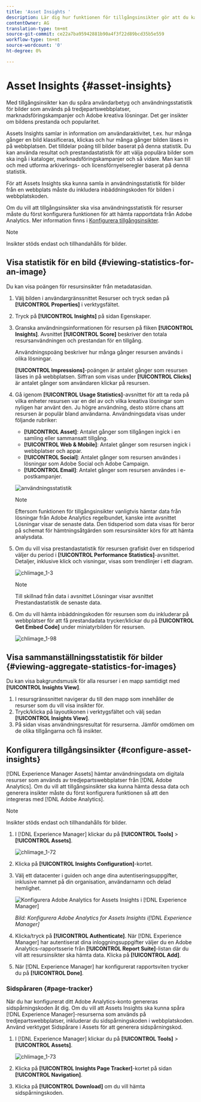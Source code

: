 ```yaml
---
title: 'Asset Insights '
description: Lär dig hur funktionen för tillgångsinsikter gör att du kan spåra användarbetyg och användningsstatistik för bilder som används på tredjepartswebbplatser, marknadsföringskampanjer och Adobe kreativa lösningar.
contentOwner: AG
translation-type: tm+mt
source-git-commit: ce22a7ba95942881b90a4f3f22d89bcd35b5e559
workflow-type: tm+mt
source-wordcount: '0'
ht-degree: 0%

---
```



# Asset Insights {#asset-insights}

Med tillgångsinsikter kan du spåra användarbetyg och användningsstatistik för bilder som används på tredjepartswebbplatser, marknadsföringskampanjer och Adobe kreativa lösningar. Det ger insikter om bildens prestanda och popularitet.

Assets Insights samlar in information om användaraktivitet, t.ex. hur många gånger en bild klassificeras, klickas och hur många gånger bilden läses in på webbplatsen. Det tilldelar poäng till bilder baserat på denna statistik. Du kan använda resultat och prestandastatistik för att välja populära bilder som ska ingå i kataloger, marknadsföringskampanjer och så vidare. Man kan till och med utforma arkiverings- och licensförnyelseregler baserat på denna statistik.

För att Assets Insights ska kunna samla in användningsstatistik för bilder från en webbplats måste du inkludera inbäddningskoden för bilden i webbplatskoden.

Om du vill att tillgångsinsikter ska visa användningsstatistik för resurser måste du först konfigurera funktionen för att hämta rapportdata från Adobe Analytics. Mer information finns i [Konfigurera tillgångsinsikter](#configure-asset-insights).

>[!NOTE]
>
>Insikter stöds endast och tillhandahålls för bilder.

## Visa statistik för en bild {#viewing-statistics-for-an-image}

Du kan visa poängen för resursinsikter från metadatasidan.

1. Välj bilden i användargränssnittet Resurser och tryck sedan på **[!UICONTROL Properties]** i verktygsfältet.
1. Tryck på **[!UICONTROL Insights]** på sidan Egenskaper.
1. Granska användningsinformationen för resursen på fliken **[!UICONTROL Insights]**. Avsnittet **[!UICONTROL Score]** beskriver den totala resursanvändningen och prestandan för en tillgång.

   Användningspoäng beskriver hur många gånger resursen används i olika lösningar.

   **[!UICONTROL Impressions]**-poängen är antalet gånger som resursen läses in på webbplatsen. Siffran som visas under **[!UICONTROL Clicks]** är antalet gånger som användaren klickar på resursen.

1. Gå igenom **[!UICONTROL Usage Statistics]**-avsnittet för att ta reda på vilka enheter resursen var en del av och vilka kreativa lösningar som nyligen har använt den. Ju högre användning, desto större chans att resursen är populär bland användarna. Användningsdata visas under följande rubriker:

   * **[!UICONTROL Asset]**: Antalet gånger som tillgången ingick i en samling eller sammansatt tillgång.
   * **[!UICONTROL Web & Mobile]**: Antalet gånger som resursen ingick i webbplatser och appar.
   * **[!UICONTROL Social]**: Antalet gånger som resursen användes i lösningar som Adobe Social och Adobe Campaign.
   * **[!UICONTROL Email]**: Antalet gånger som resursen användes i e-postkampanjer.

   ![användningsstatistik](assets/usage_statistics.png)

   >[!NOTE]
   >
   >Eftersom funktionen för tillgångsinsikter vanligtvis hämtar data från lösningar från Adobe Analytics regelbundet, kanske inte avsnittet Lösningar visar de senaste data. Den tidsperiod som data visas för beror på schemat för hämtningsåtgärden som resursinsikter körs för att hämta analysdata.

1. Om du vill visa prestandastatistik för resursen grafiskt över en tidsperiod väljer du period i **[!UICONTROL Performance Statistics]**-avsnittet. Detaljer, inklusive klick och visningar, visas som trendlinjer i ett diagram.

   ![chlimage_1-3](assets/chlimage_1-3.jpeg)

   >[!NOTE]
   >
   >Till skillnad från data i avsnittet Lösningar visar avsnittet Prestandastatistik de senaste data.

1. Om du vill hämta inbäddningskoden för resursen som du inkluderar på webbplatser för att få prestandadata trycker/klickar du på **[!UICONTROL Get Embed Code]** under miniatyrbilden för resursen. <!-- For more information on how to include your Embed code in third-party web pages, see [Using Page Tracker and Embed code in web pages](/help/assets/use-page-tracker.md). -->

   ![chlimage_1-98](assets/chlimage_1-98.png)

## Visa sammanställningsstatistik för bilder {#viewing-aggregate-statistics-for-images}

Du kan visa bakgrundsmusik för alla resurser i en mapp samtidigt med **[!UICONTROL Insights View]**.

1. I resursgränssnittet navigerar du till den mapp som innehåller de resurser som du vill visa insikter för.
1. Tryck/klicka på layoutikonen i verktygsfältet och välj sedan **[!UICONTROL Insights View]**.
1. På sidan visas användningsresultat för resurserna. Jämför omdömen om de olika tillgångarna och få insikter.

<!-- TBD: Commenting as Web Console is not available. Document the appropriate OSGi config method if available in CS.

## Schedule background job {#scheduling-background-job}

Asset Insights fetches usage data for assets from Adobe Analytics report suites in a periodic manner. By default, Asset Insights runs a background job every 24 hours at 2 AM to the fetch data. However, you can modify both the frequency and the time by configuring the **[!UICONTROL Adobe CQ DAM Asset Performance Report Sync Job]** service from the web console.

1. Click the [!DNL Experience Manager] logo, and go to **[!UICONTROL Tools]** &gt; **[!UICONTROL Operations]** &gt; **[!UICONTROL Web Console]**.
1. Open the **[!UICONTROL Adobe CQ DAM Asset Performance Report Sync Job]** service configuration.

   ![chlimage_1-99](assets/chlimage_1-99.png)

1. Specify the desired scheduler frequency and the start time for the job in the property scheduler expression. Save the changes.
-->

## Konfigurera tillgångsinsikter {#configure-asset-insights}

[!DNL Experience Manager Assets] hämtar användningsdata om digitala resurser som används av tredjepartswebbplatser från  [!DNL Adobe Analytics]. Om du vill att tillgångsinsikter ska kunna hämta dessa data och generera insikter måste du först konfigurera funktionen så att den integreras med [!DNL Adobe Analytics].

>[!NOTE]
>
>Insikter stöds endast och tillhandahålls för bilder.

1. I [!DNL Experience Manager] klickar du på **[!UICONTROL Tools]** > **[!UICONTROL Assets]**.

   ![chlimage_1-72](assets/chlimage_1-72.png)

1. Klicka på **[!UICONTROL Insights Configuration]**-kortet.
1. Välj ett datacenter i guiden och ange dina autentiseringsuppgifter, inklusive namnet på din organisation, användarnamn och delad hemlighet.

   ![Konfigurera Adobe Analytics for Assets Insights i  [!DNL Experience Manager]](assets/insights_config2.png)

   *Bild: Konfigurera Adobe Analytics for Assets Insights i[!DNL Experience Manager]*

1. Klicka/tryck på **[!UICONTROL Authenticate]**. När [!DNL Experience Manager] har autentiserat dina inloggningsuppgifter väljer du en Adobe Analytics-rapportsserie från **[!UICONTROL Report Suite]**-listan där du vill att resursinsikter ska hämta data. Klicka på **[!UICONTROL Add]**.
1. När [!DNL Experience Manager] har konfigurerat rapportsviten trycker du på **[!UICONTROL Done]**.

### Sidspåraren {#page-tracker}

När du har konfigurerat ditt Adobe Analytics-konto genereras sidspårningskoden åt dig. Om du vill att Assets Insights ska kunna spåra [!DNL Experience Manager]-resurserna som används på tredjepartswebbplatser, inkluderar du sidspårningskoden i webbplatskoden. Använd verktyget Sidspårare i Assets för att generera sidspårningskod. <!--  For more information on how to include your Page Tracker code in third-party web pages, see [Using Page Tracker and Embed code in web pages](/help/assets/use-page-tracker.md). -->

1. I [!DNL Experience Manager] klickar du på **[!UICONTROL Tools]** > **[!UICONTROL Assets]**.

   ![chlimage_1-73](assets/chlimage_1-73.png)

1. Klicka på **[!UICONTROL Insights Page Tracker]**-kortet på sidan **[!UICONTROL Navigation]**.
1. Klicka på **[!UICONTROL Download]** om du vill hämta sidspårningskoden.

<!--

## Using demo package for Asset Insights {#using-demo-package-for-asset-insights}

Using the demo package, you can enable Adobe Asset Insights to capture data from and generate insights for a sample web page.

1. Configure Asset Insights using the instructions in [Configure Asset Insights](#configure-asset-insights).
1. Download the sample [!DNL Experience Manager Assets] package from below and install the package from CRXDE package manager.

   [Get File](assets/insightsdemo.zip)

1. Download the ZIP file containing the sample web page from below and extract on your local file system.

   [Get File](assets/demosite.zip)

1. Click the web page to open it in the web browser.

   >[!CAUTION]
   >
   >Web Page is configured to load asset from the localhost server . In case your server is running somewhere else change server address from localhost to server address in the HTML content of the web page.

   >[!NOTE]
   >
   >The external web page can be in [!DNL Experience Manager] itself.

-->

